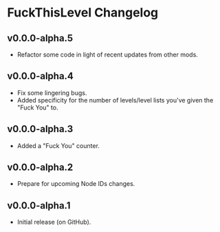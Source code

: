 # FuckThisLevel Changelog
## v0.0.0-alpha.5
- Refactor some code in light of recent updates from other mods.
## v0.0.0-alpha.4
- Fix some lingering bugs.
- Added specificity for the number of levels/level lists you've given the "Fuck You" to.
## v0.0.0-alpha.3
- Added a "Fuck You" counter.
## v0.0.0-alpha.2
- Prepare for upcoming Node IDs changes.
## v0.0.0-alpha.1
- Initial release (on GitHub).